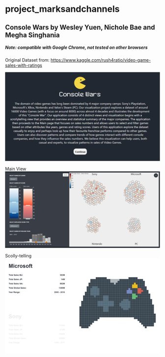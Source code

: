 # project_marksandchannels
## Console Wars by Wesley Yuen, Nichole Bae and Megha Singhania
##### Note: compatible with Google Chrome, not tested on other browsers

Original Dataset from: https://www.kaggle.com/rush4ratio/video-game-sales-with-ratings

![](demo%20images/intro.PNG)

Main View
![](demo%20images/main.PNG)

Scolly-telling
![](demo%20images/scrolly.PNG)
